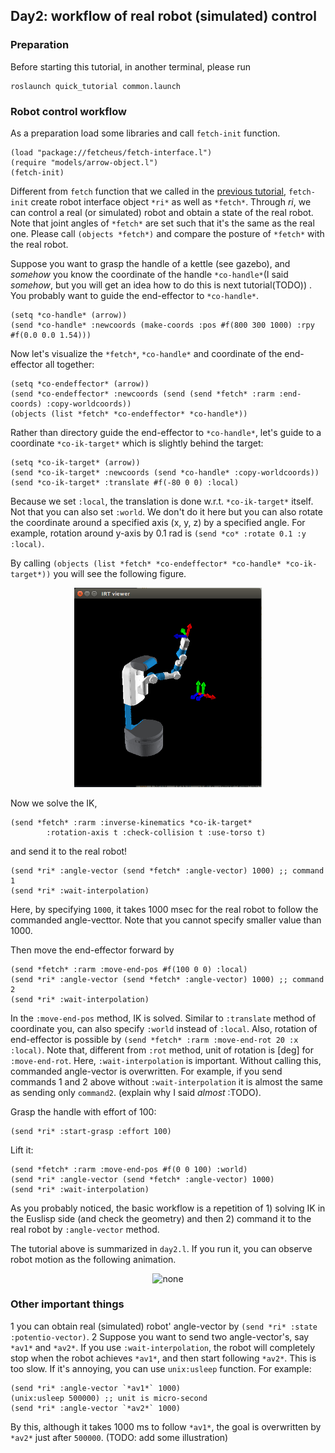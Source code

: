 ## Day2: workflow of real robot (simulated) control

### Preparation
Before starting this tutorial, in another terminal, please run
```
roslaunch quick_tutorial common.launch
```

### Robot control workflow
As a preparation load some libraries and call `fetch-init` function.
```
(load "package://fetcheus/fetch-interface.l")
(require "models/arrow-object.l")
(fetch-init)
```
Different from `fetch` function that we called in the [previous tutorial](https://raw.githubusercontent.com/HiroIshida/quick_tutorial/master/day2.md), `fetch-init` create robot interface object `*ri*` as well as `*fetch*`. Through *ri*, we can control a real (or simulated) robot and obtain a state of the real robot. Note that joint angles of `*fetch*` are set such that it's the same as the real one. Please call `(objects *fetch*)` and compare the posture of `*fetch*` with the real robot.     

Suppose you want to grasp the handle of a kettle (see gazebo), and *somehow* you know the coordinate of the handle `*co-handle*`(I said *somehow*, but you will get an idea how to do this is next tutorial(TODO))
. You probably want to guide the end-effector to `*co-handle*`. 

```
(setq *co-handle* (arrow))
(send *co-handle* :newcoords (make-coords :pos #f(800 300 1000) :rpy #f(0.0 0.0 1.54)))
```

Now let's visualize the `*fetch*`, `*co-handle*` and coordinate of the end-effector all together:
```
(setq *co-endeffector* (arrow))
(send *co-endeffector* :newcoords (send (send *fetch* :rarm :end-coords) :copy-worldcoords))
(objects (list *fetch* *co-endeffector* *co-handle*))
```

Rather than directory guide the end-effector to `*co-handle*`, let's guide to a coordinate `*co-ik-target*` which is slightly behind the target:
```
(setq *co-ik-target* (arrow))
(send *co-ik-target* :newcoords (send *co-handle* :copy-worldcoords))
(send *co-ik-target* :translate #f(-80 0 0) :local)
```
Because we set `:local`, the translation is done w.r.t. `*co-ik-target*` itself. Not that you can also set `:world`. We don't do it here but you can also rotate the coordinate around a specified axis (x, y, z) by a specified angle. For example, rotation around y-axis by 0.1 rad is `(send *co* :rotate 0.1 :y :local)`.

By calling `(objects (list *fetch* *co-endeffector* *co-handle* *co-ik-target*))` you will see the following figure.
<div align="center">
<img src="https://raw.githubusercontent.com/HiroIshida/quick_tutorial/master/images/day2_1.png" alt="none" title="day2_1" width="300">
</div>
 

Now we solve the IK,
```
(send *fetch* :rarm :inverse-kinematics *co-ik-target*
        :rotation-axis t :check-collision t :use-torso t)
```
and send it to the real robot!
```
(send *ri* :angle-vector (send *fetch* :angle-vector) 1000) ;; command 1
(send *ri* :wait-interpolation)
```
Here, by specifying `1000`, it takes 1000 msec for the real robot to follow the commanded angle-vecttor. Note that you cannot specify smaller value than 1000. 

Then move the end-effector forward by
```
(send *fetch* :rarm :move-end-pos #f(100 0 0) :local)
(send *ri* :angle-vector (send *fetch* :angle-vector) 1000) ;; command 2
(send *ri* :wait-interpolation)
```
In the `:move-end-pos` method, IK is solved. Similar to `:translate` method of coordinate you, can also specify `:world` instead of `:local`. Also, rotation of end-effector is possible by `(send *fetch* :rarm :move-end-rot 20 :x :local)`. Note that, different from `:rot` method, unit of rotation is [deg] for `:move-end-rot`. Here, `:wait-interpolation` is important. Without calling this, commanded angle-vector is overwritten. For example, if you send commands 1 and 2 above without `:wait-interpolation` it is almost the same as sending only `command2`. (explain why I said *almost* :TODO).

Grasp the handle with effort of 100:
```
(send *ri* :start-grasp :effort 100)
```
Lift it:
```
(send *fetch* :rarm :move-end-pos #f(0 0 100) :world)
(send *ri* :angle-vector (send *fetch* :angle-vector) 1000)
(send *ri* :wait-interpolation)
```
As you probably noticed, the basic workflow is a repetition of 1) solving IK in the Euslisp side (and check the geometry) and then 2) command it to the real robot by `:angle-vector` method. 

The tutorial above is summarized in `day2.l`. If you run it, you can observe robot motion as the following animation.
<div align="center">
<img src="https://raw.githubusercontent.com/HiroIshida/quick_tutorial/master/images/day2_whole.gif" alt="none" title="day2_1" width="400">
</div>

### Other important things
1 you can obtain real (simulated) robot' angle-vector by `(send *ri* :state :potentio-vector)`. 
2 Suppose you want to send two angle-vector's, say `*av1*` and `*av2*`. If you use `:wait-interpolation`, the robot will completely stop when the robot achieves `*av1*`, and then start following `*av2*`. This is too slow. If it's annoying, you can use `unix:usleep` function. For example:
```
(send *ri* :angle-vector `*av1*` 1000)
(unix:usleep 500000) ;; unit is micro-second
(send *ri* :angle-vector `*av2*` 1000)
```
By this, although it takes 1000 ms to follow `*av1*`, the goal is overwritten by `*av2*` just after `500000`. (TODO: add some illustration)
